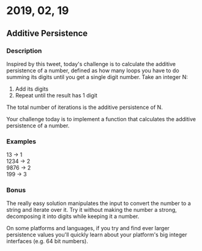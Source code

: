 # 2019, 02, 19
## Additive Persistence

### Description
Inspired by this tweet, today's challenge is to calculate the additive persistence of a number, defined as how many loops you have to do summing its digits until you get a single digit number. Take an integer N:

1. Add its digits
2. Repeat until the result has 1 digit

The total number of iterations is the additive persistence of N.

Your challenge today is to implement a function that calculates the additive persistence of a number.

### Examples
13 -> 1  
1234 -> 2  
9876 -> 2  
199 -> 3  

### Bonus
The really easy solution manipulates the input to convert the number to a string and iterate over it. Try it without making the number a strong, decomposing it into digits while keeping it a number.

On some platforms and languages, if you try and find ever larger persistence values you'll quickly learn about your platform's big integer interfaces (e.g. 64 bit numbers).
